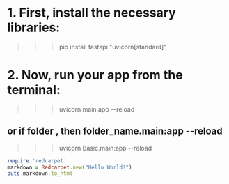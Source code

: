 # 1. First, install the necessary libraries:

>>> pip install fastapi "uvicorn[standard]"

# 2. Now, run your app from the terminal:

>>> uvicorn main:app --reload

## or if folder , then folder_name.main:app --reload

>>> uvicorn Basic.main:app --reload

```ruby
require 'redcarpet'
markdown = Redcarpet.new("Hello World!")
puts markdown.to_html
```